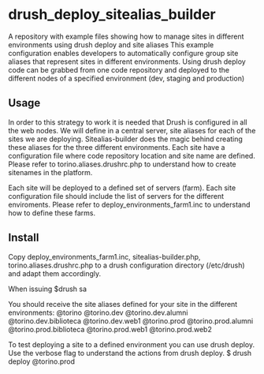 drush_deploy_sitealias_builder
==============================

A repository with example files showing how to manage sites in different environments using drush deploy and site aliases
This example configuration enables developers to automatically configure group site aliases that represent sites in different environments. Using drush deploy code can be grabbed from one code repository and deployed to the different nodes of a specified environment (dev, staging and production)

Usage
--------
In order to this strategy to work it is needed that Drush is configured in all the web nodes. We will define in a central server, site aliases for each of the sites we are deploying. Sitealias-builder does the magic behind creating these aliases for the three different environments. Each site have a configuration file where code repository location and site name are defined. Please refer to torino.aliases.drushrc.php to understand how to create sitenames in the platform.

Each site will be deployed to a defined set of servers (farm). Each site configuration file should include the list of servers for the different enviroments. Please refer to deploy_environments_farm1.inc to understand how to define these farms.

Install
--------
Copy deploy_environments_farm1.inc, sitealias-builder.php, torino.aliases.drushrc.php to a drush configuration directory (/etc/drush) and adapt them accordingly.

When issuing 
$drush sa

You should receive the site aliases defined for your site in the different environments:
@torino
@torino.dev
@torino.dev.alumni
@torino.dev.biblioteca
@torino.dev.web1
@torino.prod
@torino.prod.alumni
@torino.prod.biblioteca
@torino.prod.web1
@torino.prod.web2

To test deploying a site to a defined environment you can use drush deploy. Use the verbose flag to understand the actions from drush deploy.
$ drush deploy @torino.prod
